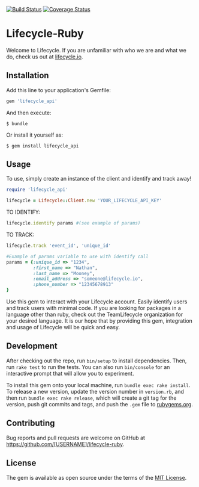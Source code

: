 [![Build Status](https://travis-ci.org/TeamLifecycle/lifecycle-ruby.svg?branch=master)](https://travis-ci.org/TeamLifecycle/lifecycle-ruby) [![Coverage Status](https://coveralls.io/repos/TeamLifecycle/lifecycle-ruby/badge.svg?branch=master&service=github)](https://coveralls.io/github/TeamLifecycle/lifecycle-ruby?branch=master)
# Lifecycle-Ruby

Welcome to Lifecycle. If you are unfamiliar with who we are and what we do, check us out at [lifecycle.io](https://lifecycle.io).
## Installation

Add this line to your application's Gemfile:

```ruby
gem 'lifecycle_api'
```

And then execute:

    $ bundle

Or install it yourself as:

    $ gem install lifecycle_api

## Usage
To use, simply create an instance of the client and identify and track away!

```ruby
require 'lifecycle_api'

lifecycle = Lifecycle::Client.new 'YOUR_LIFECYCLE_API_KEY'
```

TO IDENTIFY:
```ruby
lifecycle.identify params #(see example of params)
```

TO TRACK:
```ruby
lifecycle.track 'event_id', 'unique_id'
```


```ruby
#Example of params variable to use with identify call
params = {:unique_id => "1234",
          :first_name => "Nathan",
          :last_name => "Mooney",
          :email_address => "someone@lifecycle.io",
          :phone_number => "12345678913"
}
```
Use this gem to interact with your Lifecycle account. Easily identify users and track users with minimal code. If you are looking for packages in a language other than ruby, check out the TeamLifecycle organization for your desired language. It is our hope that by providing this gem, integration and usage of Lifecycle will be quick and easy.

## Development

After checking out the repo, run `bin/setup` to install dependencies. Then, run `rake test` to run the tests. You can also run `bin/console` for an interactive prompt that will allow you to experiment.

To install this gem onto your local machine, run `bundle exec rake install`. To release a new version, update the version number in `version.rb`, and then run `bundle exec rake release`, which will create a git tag for the version, push git commits and tags, and push the `.gem` file to [rubygems.org](https://rubygems.org).

## Contributing

Bug reports and pull requests are welcome on GitHub at https://github.com/[USERNAME]/lifecycle-ruby.


## License

The gem is available as open source under the terms of the [MIT License](http://opensource.org/licenses/MIT).
